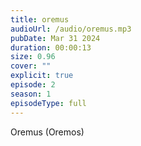 ```yaml
---
title: oremus
audioUrl: /audio/oremus.mp3
pubDate: Mar 31 2024
duration: 00:00:13
size: 0.96
cover: ""
explicit: true
episode: 2
season: 1
episodeType: full
---
```

Oremus (Oremos)